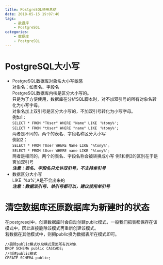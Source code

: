 ```yaml
---
title: PostgreSQL使用总结
date: 2018-05-15 19:07:40
tags:
    - 数据库
    - PostgreSQL
categories:
    - 数据库
    - PostgreSQL
---
```

# PostgreSQL大小写
* PostgreSQL数据库对象名大小写敏感  
对象名：如表名、字段名  
PostgreSQL数据库内核是区分大小写的。  
只是为了方便使用，数据库在分析SQL脚本时，对不加双引号的所有对象名转化为小写字母。  
对象名加上双引号是区分大小写的，不加双引号转化为小写字母。  
例如1：  
`SELECT * FROM "TUser" WHERE "Name" LIKE '%tony%';`  
`SELECT * FROM "tUser" WHERE "name" LIKE '%tony%';`  
两者是不同的，两个的表名、字段名称区分大小写  
例如2：  
`SELECT * FROM TUser WHERE Name LIKE '%tony%';`  
`SELECT * FROM tUser WHERE name LIKE '%tony%';`  
两者是相同的，两个的表名、字段名称会被转换成小写
例1和例2的区别在于是否加双引号  
***注意：表名、字段名只允许双引号，不支持单引号***
* 数据区分大小写  
LIKE '%a%',A是不会出来的  
***注意：数据双引号、单引号都可以，建议使用单引号***

# 清空数据库还原数据库为新建时的状态
在postgresql中，创建数据库时会自动创建public模式，一般我们把表都保存在该模式中，因此直接删除该模式再重新创建该模式。  
若数据在其他模式中，则把public换为数据表所在模式即可。
```
//删除public模式以及模式里面所有的对象
DROP SCHEMA public CASCADE;
//创建public模式
CREATE SCHEMA public;
```
